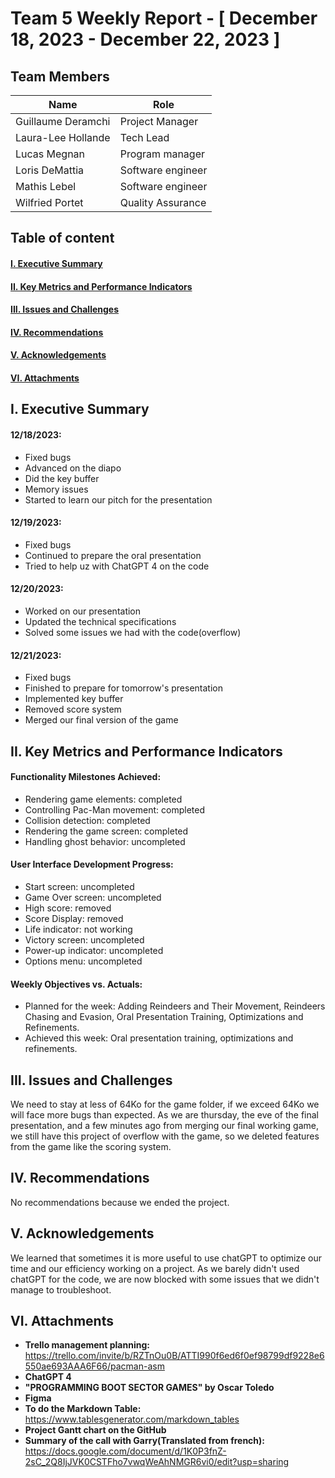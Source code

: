 # Team 5 Weekly Report - [ December 18, 2023 - December 22, 2023 ]

## Team Members
| Name               | Role               |
|--------------------|--------------------|
| Guillaume Deramchi | Project Manager    |
| Laura-Lee Hollande | Tech Lead          |
| Lucas Megnan       | Program manager    |
| Loris DeMattia     | Software engineer  |
| Mathis Lebel       | Software engineer  |
| Wilfried Portet    | Quality Assurance  |

## Table of content

#### [I. Executive Summary](#i-executive-summary)
#### [II. Key Metrics and Performance Indicators](#ii-key-metrics-and-performance-indicators)
<!--#### [III. Progress and Projects and Initiatives](#iii-progress-and-projects-and-initiatives)-->
#### [III. Issues and Challenges](#iii-issues-and-challenges)
#### [IV. Recommendations](#iv-recommendations)
#### [V. Acknowledgements](#v-acknowledgements)
#### [VI. Attachments](#vi-attachments)

## I. Executive Summary
<!--Provide a concise overview of the team's activities and achievements for the week. Include any significant milestones, completed tasks, and noteworthy accomplishments.-->
#### 12/18/2023:
- Fixed bugs
- Advanced on the diapo
- Did the key buffer
- Memory issues
- Started to learn our pitch for the presentation

#### 12/19/2023:
- Fixed bugs
- Continued to prepare the oral presentation
- Tried to help uz with ChatGPT 4 on the code

#### 12/20/2023:
- Worked on our presentation
- Updated the technical specifications
- Solved some issues we had with the code(overflow)

#### 12/21/2023:
- Fixed bugs 
- Finished to prepare for tomorrow's presentation
- Implemented key buffer
- Removed score system
- Merged our final version of the game

## II. Key Metrics and Performance Indicators
<!--Present relevant metrics and KPIs that demonstrate the team's performance in relation to its objectives and goals. Include both quantitative and qualitative data where applicable.-->
#### Functionality Milestones Achieved: 
- Rendering game elements: completed 
- Controlling Pac-Man movement: completed
- Collision detection: completed
- Rendering the game screen: completed   
- Handling ghost behavior: uncompleted

#### User Interface Development Progress:
- Start screen: uncompleted
- Game Over screen: uncompleted  
- High score: removed 
- Score Display: removed
- Life indicator: not working
- Victory screen: uncompleted  
- Power-up indicator: uncompleted  
- Options menu: uncompleted

#### Weekly Objectives vs. Actuals: 
- Planned for the week: Adding Reindeers and Their Movement, Reindeers Chasing and Evasion, Oral Presentation Training, Optimizations and Refinements.
- Achieved this week: Oral presentation training, optimizations and refinements.

<!--## III. Progress on Projects and Initiatives
Provide updates on ongoing projects and initiatives. Include details on milestones achieved, challenges faced, and any adjustments to timelines or resources.

A. [Project/Initiative 1]  
Progress: [Summary of progress]  
Milestones Achieved: [List of milestones]  
Challenges: [Summary of challenges]  
Next Steps: [Plans for the next week]  

B. [Project/Initiative 2]  
Progress: [Summary of progress]  
Milestones Achieved: [List of milestones]  
Challenges: [Summary of challenges]  
Next Steps: [Plans for the next week]-->

## III. Issues and Challenges
<!--Highlight any significant issues or challenges that the team encountered during the week. Provide a brief description, the impact on the project or team, and proposed solutions or mitigation strategies.-->
We need to stay at less of 64Ko for the game folder, if we exceed 64Ko we will face more bugs than expected. As we are thursday, the eve of the final presentation, and a few minutes ago from merging our final working game, we still have this project of overflow with the game, so we deleted features from the game like the scoring system.

## IV. Recommendations
<!--Offer any recommendations or suggestions for improvement based on the week's experiences and outcomes.-->
No recommendations because we ended the project.

## V. Acknowledgements
<!--Acknowledge the contributions of team members, stakeholders, or external partners who played a significant role in the week's achievements.-->
We learned that sometimes it is more useful to use chatGPT to optimize our time and our efficiency working on a project. As we barely didn't used chatGPT for the code, we are now blocked with some issues that we didn't manage to troubleshoot.

## VI. Attachments
<!--Include any relevant documents, charts, graphs, or visual aids that support the information presented in the report.-->
- **Trello management planning:**
 https://trello.com/invite/b/RZTnOu0B/ATTI990f6ed6f0ef98799df9228e6550ae693AAA6F66/pacman-asm  
- **ChatGPT 4**
- **"PROGRAMMING BOOT SECTOR GAMES" by Oscar Toledo**
- **Figma**
- **To do the Markdown Table:**
 https://www.tablesgenerator.com/markdown_tables
- **Project Gantt chart on the GitHub**
- **Summary of the call with Garry(Translated from french):**
https://docs.google.com/document/d/1K0P3fnZ-2sC_2Q8IjJVK0CSTFho7vwqWeAhNMGR6vi0/edit?usp=sharing